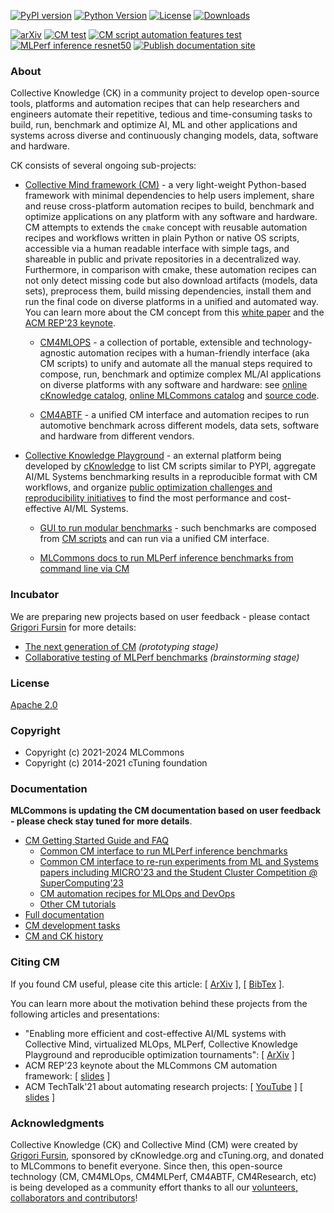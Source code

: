 [![PyPI version](https://badge.fury.io/py/cmind.svg)](https://pepy.tech/project/cmind)
[![Python Version](https://img.shields.io/badge/python-3+-blue.svg)](https://github.com/mlcommons/ck/tree/master/cm/cmind)
[![License](https://img.shields.io/badge/License-Apache%202.0-green)](LICENSE.md)
[![Downloads](https://static.pepy.tech/badge/cmind)](https://pepy.tech/project/cmind)

[![arXiv](https://img.shields.io/badge/arXiv-2406.16791-b31b1b.svg)](https://arxiv.org/abs/2406.16791)
[![CM test](https://github.com/mlcommons/ck/actions/workflows/test-cm.yml/badge.svg)](https://github.com/mlcommons/ck/actions/workflows/test-cm.yml)
[![CM script automation features test](https://github.com/mlcommons/ck/actions/workflows/test-cm-script-features.yml/badge.svg)](https://github.com/mlcommons/ck/actions/workflows/test-cm-script-features.yml)
[![MLPerf inference resnet50](https://github.com/mlcommons/ck/actions/workflows/test-mlperf-inference-resnet50.yml/badge.svg)](https://github.com/mlcommons/ck/actions/workflows/test-mlperf-inference-resnet50.yml)
[![Publish documentation site](https://github.com/mlcommons/ck/actions/workflows/publish.yaml/badge.svg)](https://github.com/mlcommons/ck/actions/workflows/publish.yaml)

### About

Collective Knowledge (CK) in a community project to develop open-source tools, platforms and automation recipes 
that can help researchers and engineers automate their repetitive, tedious and time-consuming tasks
to build, run, benchmark and optimize AI, ML and other applications and systems 
across diverse and continuously changing models, data, software and hardware.

CK consists of several ongoing sub-projects:

* [Collective Mind framework (CM)](cm) - a very light-weight Python-based framework with minimal dependencies
  to help users implement, share and reuse cross-platform automation recipes to 
  build, benchmark and optimize applications on any platform
  with any software and hardware. CM attempts to extends the `cmake` concept 
  with reusable automation recipes and workflows written in plain Python or native OS scripts,
  accessible via a human readable interface with simple tags,
  and shareable in public and private repositories in a decentralized way.
  Furthermore, in comparison with cmake, these automation recipes can not only detect missing code 
  but also download artifacts (models, data sets), preprocess them, build missing 
  dependencies, install them and run the final code on diverse platforms in a unified and automated way.
  You can learn more about the CM concept from this [white paper](https://arxiv.org/abs/2406.16791) 
  and the [ACM REP'23 keynote](https://doi.org/10.5281/zenodo.8105339).


  * [CM4MLOPS](https://github.com/mlcommons/cm4mlops) - 
    a collection of portable, extensible and technology-agnostic automation recipes
    with a human-friendly interface (aka CM scripts) to unify and automate all the manual steps required to compose, run, benchmark and optimize complex ML/AI applications 
    on diverse platforms with any software and hardware: see [online cKnowledge catalog](https://access.cknowledge.org/playground/?action=scripts),
    [online MLCommons catalog](https://docs.mlcommons.org/cm4mlops/scripts) 
    and [source code](https://github.com/mlcommons/cm4mlops/blob/master/script).

  * [CM4ABTF](https://github.com/mlcommons/cm4abtf) - a unified CM interface and automation recipes
    to run automotive benchmark across different models, data sets, software and hardware from different vendors.

* [Collective Knowledge Playground](https://access.cKnowledge.org) - an external platform being developed by [cKnowledge](https://cKnowledge.org)
  to list CM scripts similar to PYPI, aggregate AI/ML Systems benchmarking results in a reproducible format with CM workflows, 
  and organize [public optimization challenges and reproducibility initiatives](https://access.cknowledge.org/playground/?action=challenges) 
  to find the most performance and cost-effective AI/ML Systems.

  * [GUI to run modular benchmarks](https://access.cknowledge.org/playground/?action=howtorun) - such benchmarks 
    are composed from [CM scripts](https://access.cknowledge.org/playground/?action=scripts)
    and can run via a unified CM interface.

  * [MLCommons docs to run MLPerf inference benchmarks from command line via CM](https://docs.mlcommons.org/inference)

### Incubator

We are preparing new projects based on user feedback - please contact [Grigori Fursin](https://cKnowledge.org/gfursin) for more details:
* [The next generation of CM](_incubator/cm-next-gen) *(prototyping stage)*
* [Collaborative testing of MLPerf benchmarks](_incubator/cm4mlops-testing) *(brainstorming stage)*


### License

[Apache 2.0](LICENSE.md)

### Copyright

* Copyright (c) 2021-2024 MLCommons
* Copyright (c) 2014-2021 cTuning foundation


### Documentation

**MLCommons is updating the CM documentation based on user feedback - please check stay tuned for more details**.

* [CM Getting Started Guide and FAQ](docs/getting-started.md)
  * [Common CM interface to run MLPerf inference benchmarks](docs/mlperf/inference)
  * [Common CM interface to re-run experiments from ML and Systems papers including MICRO'23 and the Student Cluster Competition @ SuperComputing'23](docs/tutorials/common-interface-to-reproduce-research-projects.md)
  * [CM automation recipes for MLOps and DevOps](https://access.cknowledge.org/playground/?action=scripts)
  * [Other CM tutorials](docs/tutorials)
* [Full documentation](docs/README.md)
* [CM development tasks](docs/taskforce.md#current-tasks)
* [CM and CK history](docs/history.md)


### Citing CM

If you found CM useful, please cite this article: 
[ [ArXiv](https://arxiv.org/abs/2406.16791) ], [ [BibTex](https://github.com/mlcommons/ck/blob/master/citation.bib) ].

You can learn more about the motivation behind these projects from the following articles and presentations:

* "Enabling more efficient and cost-effective AI/ML systems with Collective Mind, virtualized MLOps, MLPerf, Collective Knowledge Playground and reproducible optimization tournaments": [ [ArXiv](https://arxiv.org/abs/2406.16791) ] 
* ACM REP'23 keynote about the MLCommons CM automation framework: [ [slides](https://doi.org/10.5281/zenodo.8105339) ] 
* ACM TechTalk'21 about automating research projects: [ [YouTube](https://www.youtube.com/watch?v=7zpeIVwICa4) ] [ [slides](https://learning.acm.org/binaries/content/assets/leaning-center/webinar-slides/2021/grigorifursin_techtalk_slides.pdf) ]

### Acknowledgments

Collective Knowledge (CK) and Collective Mind (CM) were created by [Grigori Fursin](https://cKnowledge.org/gfursin),
sponsored by cKnowledge.org and cTuning.org, and donated to MLCommons to benefit everyone. 
Since then, this open-source technology (CM, CM4MLOps, CM4MLPerf, CM4ABTF, CM4Research, etc)
is being developed as a community effort thanks to all our
[volunteers, collaborators and contributors](https://github.com/mlcommons/ck/blob/master/CONTRIBUTING.md)! 
